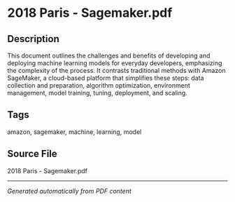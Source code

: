 # 2018 Paris - Sagemaker.pdf

## Description
This document outlines the challenges and benefits of developing and deploying machine learning models for everyday developers, emphasizing the complexity of the process. It contrasts traditional methods with Amazon SageMaker, a cloud-based platform that simplifies these steps: data collection and preparation, algorithm optimization, environment management, model training, tuning, deployment, and scaling.
## Tags
amazon, sagemaker, machine, learning, model

## Source File
2018 Paris - Sagemaker.pdf

---
*Generated automatically from PDF content*
